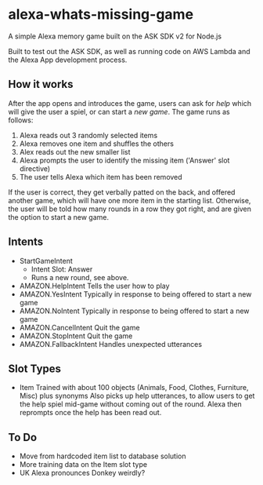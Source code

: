 # alexa-whats-missing-game
A simple Alexa memory game built on the ASK SDK v2 for Node.js

Built to test out the ASK SDK, as well as running code on AWS Lambda and the Alexa App development process.

## How it works
After the app opens and introduces the game, users can ask for *help* which will give the user a spiel, or can start a *new game*. The game runs as follows:
1. Alexa reads out 3 randomly selected items
2. Alexa removes one item and shuffles the others
3. Alex reads out the new smaller list
4. Alexa prompts the user to identify the missing item ('Answer' slot directive)
5. The user tells Alexa which item has been removed

If the user is correct, they get verbally patted on the back, and offered another game, which will have one more item in the starting list. Otherwise, the user will be told how many rounds in a row they got right, and are given the option to start a new game.

## Intents
* StartGameIntent
  * Intent Slot: Answer
  * Runs a new round, see above.
* AMAZON.HelpIntent
Tells the user how to play
* AMAZON.YesIntent
Typically in response to being offered to start a new game
* AMAZON.NoIntent
Typically in response to being offered to start a new game
* AMAZON.CancelIntent
Quit the game
* AMAZON.StopIntent
Quit the game
* AMAZON.FallbackIntent
Handles unexpected utterances

## Slot Types
* Item
Trained with about 100 objects (Animals, Food, Clothes, Furniture, Misc) plus synonyms
Also picks up help utterances, to allow users to get the help spiel mid-game without coming out of the round. Alexa then reprompts once the help has been read out.

## To Do
* Move from hardcoded item list to database solution
* More training data on the Item slot type
* UK Alexa pronounces Donkey weirdly?
